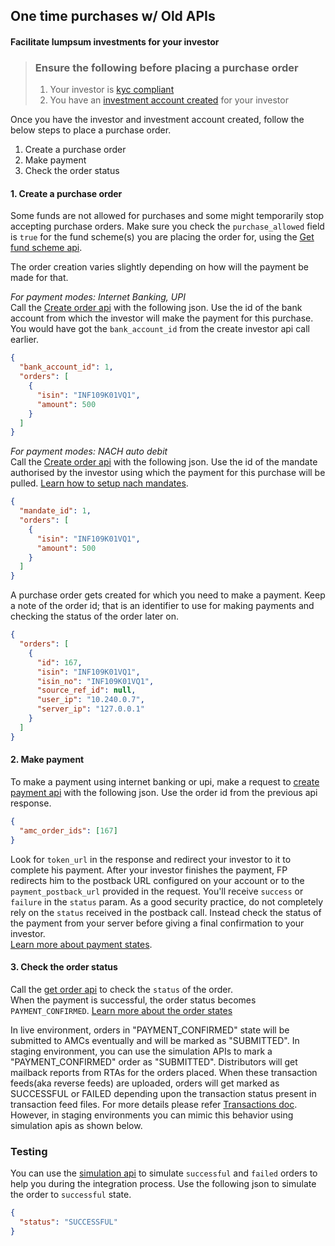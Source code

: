## One time purchases w/ Old APIs
#### Facilitate lumpsum investments for your investor

> ### Ensure the following before placing a purchase order
> 1. Your investor is [kyc compliant](/identity/overview)
> 2. You have an [investment account created](/mf-transactions/overview) for your investor

Once you have the investor and investment account created, follow the below steps to place a purchase order.  
1. Create a purchase order
2. Make payment
3. Check the order status

#### 1. Create a purchase order
Some funds are not allowed for purchases and some might temporarily stop accepting purchase orders. Make sure you check the `purchase_allowed` field is `true` for the fund scheme(s) you are placing the order for, using the [Get fund scheme api](https://fintechprimitives.com/api/#get-single-fund-schemes-detail).

The order creation varies slightly depending on how will the payment be made for that.  

*For payment modes: Internet Banking, UPI*  
Call the [Create order api](https://fintechprimitives.com/api/#post-create-lumpsum-order-netbanking) with the following json. Use the id of the bank account from which the investor will make the payment for this purchase. You would have got the `bank_account_id` from the create investor api call earlier.

```json
{
  "bank_account_id": 1,
  "orders": [
    {
      "isin": "INF109K01VQ1",
      "amount": 500
    }
  ]
}
```

*For payment modes: NACH auto debit*  
Call the [Create order api](https://fintechprimitives.com/api/#post-create-lumpsum-order-nach) with the following json. Use the id of the mandate authorised by the investor using which the payment for this purchase will be pulled. [Learn how to setup nach mandates](/payments/nach).

```json
{
  "mandate_id": 1,
  "orders": [
    {
      "isin": "INF109K01VQ1",
      "amount": 500
    }
  ]
}
```


A purchase order gets created for which you need to make a payment. Keep a note of the order id; that is an identifier to use for making payments and checking the status of the order later on.

```json
{
  "orders": [
    {
      "id": 167,
      "isin": "INF109K01VQ1",
      "isin_no": "INF109K01VQ1",
      "source_ref_id": null,
      "user_ip": "10.240.0.7",
      "server_ip": "127.0.0.1"
    }
  ]
}
```

#### 2. Make payment

To make a payment using internet banking or upi, make a request to [create payment api](https://fintechprimitives.com/api/#post-net-banking) with the following json. Use the order id from the previous api response.


```json
{
  "amc_order_ids": [167]
}
```

Look for `token_url` in the response and redirect your investor to it to complete his payment. After your investor finishes the payment, FP redirects him to the postback URL configured on your account or to the `payment_postback_url` provided in the request. You'll receive `success` or `failure` in the `status` param. As a good security practice, do not completely rely on the `status` received in the postback call. Instead check the status of the payment from your server before giving a final confirmation to your investor.  
[Learn more about payment states](/pages/workflows/payment-status).

#### 3. Check the order status

Call the [get order api](https://fintechprimitives.com/api/#get-fetch-single-order) to check the `status` of the order.  
When the payment is successful, the order status becomes `PAYMENT_CONFIRMED`. [Learn more about the order states](/pages/workflows/order-status)

In live environment, orders in "PAYMENT_CONFIRMED" state will be submitted to AMCs eventually and will be marked as "SUBMITTED". In staging environment, you can use the simulation APIs to mark a "PAYMENT_CONFIRMED" order as "SUBMITTED". Distributors will get mailback reports from RTAs for the orders placed. When these transaction feeds(aka reverse feeds) are uploaded, orders will get marked as SUCCESSFUL or FAILED depending upon the transaction status present in transaction feed files. For more details please refer [Transactions doc](/pages/workflows/investor-reporting-usage). However, in staging environments you can mimic this behavior using simulation apis as shown below.


### Testing

You can use the [simulation api](https://fintechprimitives.com/api/#post-order-simulation) to simulate `successful` and `failed` orders to help you during the integration process. Use the following json to simulate the order to `successful` state.

```json
{
  "status": "SUCCESSFUL"
}
```